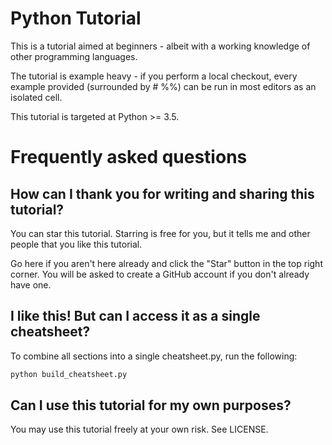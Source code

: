 # Python Tutorial
This is a tutorial aimed at beginners - albeit with a working knowledge of other programming languages.

The tutorial is example heavy - if you perform a local checkout, every example provided (surrounded by # %%) can be run in most editors as an isolated cell.

This tutorial is targeted at Python >= 3.5.

# Frequently asked questions

## How can I thank you for writing and sharing this tutorial?
You can star this tutorial. Starring is free for you, but it tells me and other people that you like this tutorial.

Go here if you aren't here already and click the "Star" button in the top right corner. You will be asked to create a GitHub account if you don't already have one.

## I like this! But can I access it as a single cheatsheet? 
To combine all sections into a single cheatsheet.py, run the following:
```sh
python build_cheatsheet.py
```

## Can I use this tutorial for my own purposes?
You may use this tutorial freely at your own risk. See LICENSE.
